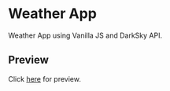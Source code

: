 # Weather App
Weather App using Vanilla JS and DarkSky API.

## Preview
Click [here](https://somsubhra1.github.io/Weather-App/) for preview.
